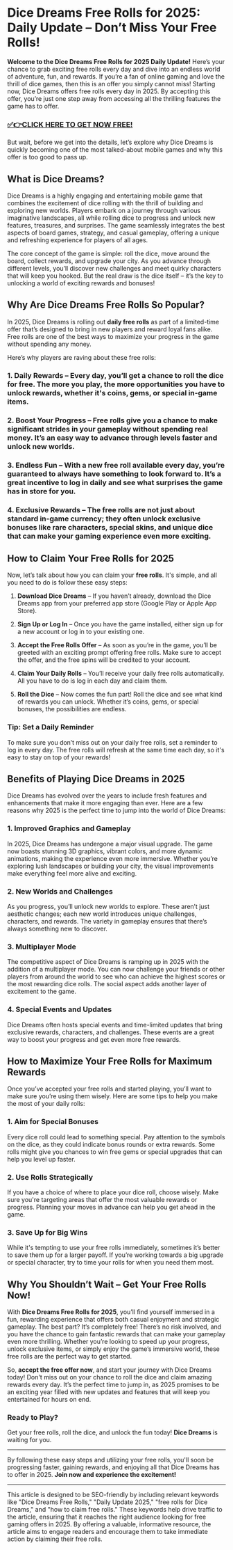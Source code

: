 # Dice Dreams Free Rolls for 2025: Daily Update – Don’t Miss Your Free Rolls!

**Welcome to the Dice Dreams Free Rolls for 2025 Daily Update!** Here’s your chance to grab exciting free rolls every day and dive into an endless world of adventure, fun, and rewards. If you’re a fan of online gaming and love the thrill of dice games, then this is an offer you simply cannot miss! Starting now, Dice Dreams offers free rolls every day in 2025. By accepting this offer, you’re just one step away from accessing all the thrilling features the game has to offer.

### [✅👉CLICK HERE TO GET NOW FREE!](https://shorturl.at/Hz0aE)

But wait, before we get into the details, let’s explore why Dice Dreams is quickly becoming one of the most talked-about mobile games and why this offer is too good to pass up.

## What is Dice Dreams?

Dice Dreams is a highly engaging and entertaining mobile game that combines the excitement of dice rolling with the thrill of building and exploring new worlds. Players embark on a journey through various imaginative landscapes, all while rolling dice to progress and unlock new features, treasures, and surprises. The game seamlessly integrates the best aspects of board games, strategy, and casual gameplay, offering a unique and refreshing experience for players of all ages.

The core concept of the game is simple: roll the dice, move around the board, collect rewards, and upgrade your city. As you advance through different levels, you’ll discover new challenges and meet quirky characters that will keep you hooked. But the real draw is the dice itself – it’s the key to unlocking a world of exciting rewards and bonuses!

## Why Are Dice Dreams Free Rolls So Popular?

In 2025, Dice Dreams is rolling out **daily free rolls** as part of a limited-time offer that’s designed to bring in new players and reward loyal fans alike. Free rolls are one of the best ways to maximize your progress in the game without spending any money. 

Here’s why players are raving about these free rolls:

### 1. **Daily Rewards** – Every day, you’ll get a chance to roll the dice for free. The more you play, the more opportunities you have to unlock rewards, whether it's coins, gems, or special in-game items.

### 2. **Boost Your Progress** – Free rolls give you a chance to make significant strides in your gameplay without spending real money. It’s an easy way to advance through levels faster and unlock new worlds.

### 3. **Endless Fun** – With a new free roll available every day, you’re guaranteed to always have something to look forward to. It’s a great incentive to log in daily and see what surprises the game has in store for you.

### 4. **Exclusive Rewards** – The free rolls are not just about standard in-game currency; they often unlock exclusive bonuses like rare characters, special skins, and unique dice that can make your gaming experience even more exciting.

## How to Claim Your Free Rolls for 2025

Now, let’s talk about how you can claim your **free rolls**. It's simple, and all you need to do is follow these easy steps:

1. **Download Dice Dreams** – If you haven’t already, download the Dice Dreams app from your preferred app store (Google Play or Apple App Store).

2. **Sign Up or Log In** – Once you have the game installed, either sign up for a new account or log in to your existing one.

3. **Accept the Free Rolls Offer** – As soon as you’re in the game, you’ll be greeted with an exciting prompt offering free rolls. Make sure to accept the offer, and the free spins will be credited to your account.

4. **Claim Your Daily Rolls** – You’ll receive your daily free rolls automatically. All you have to do is log in each day and claim them.

5. **Roll the Dice** – Now comes the fun part! Roll the dice and see what kind of rewards you can unlock. Whether it’s coins, gems, or special bonuses, the possibilities are endless.

### Tip: **Set a Daily Reminder**  
To make sure you don’t miss out on your daily free rolls, set a reminder to log in every day. The free rolls will refresh at the same time each day, so it's easy to stay on top of your rewards!

## Benefits of Playing Dice Dreams in 2025

Dice Dreams has evolved over the years to include fresh features and enhancements that make it more engaging than ever. Here are a few reasons why 2025 is the perfect time to jump into the world of Dice Dreams:

### 1. **Improved Graphics and Gameplay**  
In 2025, Dice Dreams has undergone a major visual upgrade. The game now boasts stunning 3D graphics, vibrant colors, and more dynamic animations, making the experience even more immersive. Whether you’re exploring lush landscapes or building your city, the visual improvements make everything feel more alive and exciting.

### 2. **New Worlds and Challenges**  
As you progress, you’ll unlock new worlds to explore. These aren’t just aesthetic changes; each new world introduces unique challenges, characters, and rewards. The variety in gameplay ensures that there’s always something new to discover.

### 3. **Multiplayer Mode**  
The competitive aspect of Dice Dreams is ramping up in 2025 with the addition of a multiplayer mode. You can now challenge your friends or other players from around the world to see who can achieve the highest scores or the most rewarding dice rolls. The social aspect adds another layer of excitement to the game.

### 4. **Special Events and Updates**  
Dice Dreams often hosts special events and time-limited updates that bring exclusive rewards, characters, and challenges. These events are a great way to boost your progress and get even more free rewards.

## How to Maximize Your Free Rolls for Maximum Rewards

Once you’ve accepted your free rolls and started playing, you’ll want to make sure you’re using them wisely. Here are some tips to help you make the most of your daily rolls:

### 1. **Aim for Special Bonuses**  
Every dice roll could lead to something special. Pay attention to the symbols on the dice, as they could indicate bonus rounds or extra rewards. Some rolls might give you chances to win free gems or special upgrades that can help you level up faster.

### 2. **Use Rolls Strategically**  
If you have a choice of where to place your dice roll, choose wisely. Make sure you're targeting areas that offer the most valuable rewards or progress. Planning your moves in advance can help you get ahead in the game.

### 3. **Save Up for Big Wins**  
While it's tempting to use your free rolls immediately, sometimes it’s better to save them up for a larger payoff. If you’re working towards a big upgrade or special character, try to time your rolls for when you need them most.

## Why You Shouldn’t Wait – Get Your Free Rolls Now!

With **Dice Dreams Free Rolls for 2025**, you’ll find yourself immersed in a fun, rewarding experience that offers both casual enjoyment and strategic gameplay. The best part? It’s completely free! There’s no risk involved, and you have the chance to gain fantastic rewards that can make your gameplay even more thrilling. Whether you’re looking to speed up your progress, unlock exclusive items, or simply enjoy the game’s immersive world, these free rolls are the perfect way to get started.

So, **accept the free offer now**, and start your journey with Dice Dreams today! Don't miss out on your chance to roll the dice and claim amazing rewards every day. It’s the perfect time to jump in, as 2025 promises to be an exciting year filled with new updates and features that will keep you entertained for hours on end.

### Ready to Play?  
Get your free rolls, roll the dice, and unlock the fun today! **Dice Dreams** is waiting for you.

---

By following these easy steps and utilizing your free rolls, you'll soon be progressing faster, gaining rewards, and enjoying all that Dice Dreams has to offer in 2025. **Join now and experience the excitement!**

--- 

This article is designed to be SEO-friendly by including relevant keywords like "Dice Dreams Free Rolls," "Daily Update 2025," "free rolls for Dice Dreams," and "how to claim free rolls." These keywords help drive traffic to the article, ensuring that it reaches the right audience looking for free gaming offers in 2025. By offering a valuable, informative resource, the article aims to engage readers and encourage them to take immediate action by claiming their free rolls.
